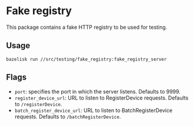 [//]: # (Copyright lowRISC contributors \(OpenTitan project\).)
[//]: # (Licensed under the Apache License, Version 2.0, see LICENSE for details.)
[//]: # (SPDX-License-Identifier: Apache-2.0)

# Fake registry

This package contains a fake HTTP registry to be used for testing.

## Usage

```
bazelisk run //src/testing/fake_registry:fake_registry_server
```

## Flags

- `port`: specifies the port in which the server listens. Defaults to 9999.
- `register_device_url`: URL to listen to RegisterDevice requests. Defaults to
  `/registerDevice`.
- `batch_register_device_url`: URL to listen to BatchRegisterDevice requests.
  Defaults to `/batchRegisterDevice`.
